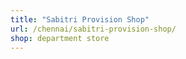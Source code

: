 ```yaml
---
title: "Sabitri Provision Shop"
url: /chennai/sabitri-provision-shop/
shop: department store
---
```

